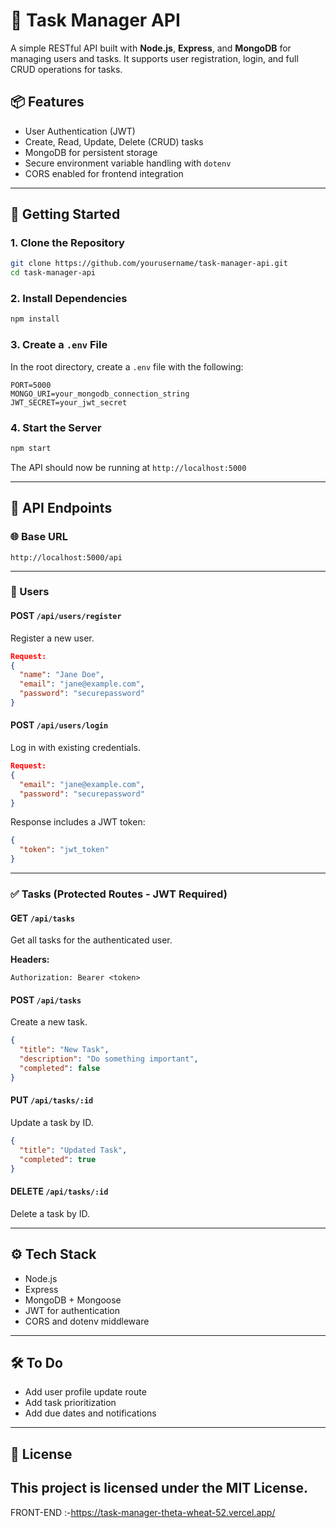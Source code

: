 
# 🧠 Task Manager API

A simple RESTful API built with **Node.js**, **Express**, and **MongoDB** for managing users and tasks. It supports user registration, login, and full CRUD operations for tasks.

## 📦 Features

- User Authentication (JWT)
- Create, Read, Update, Delete (CRUD) tasks
- MongoDB for persistent storage
- Secure environment variable handling with `dotenv`
- CORS enabled for frontend integration

---

## 🚀 Getting Started

### 1. Clone the Repository

```bash
git clone https://github.com/yourusername/task-manager-api.git
cd task-manager-api
```

### 2. Install Dependencies

```bash
npm install
```

### 3. Create a `.env` File

In the root directory, create a `.env` file with the following:

```env
PORT=5000
MONGO_URI=your_mongodb_connection_string
JWT_SECRET=your_jwt_secret
```

### 4. Start the Server

```bash
npm start
```

The API should now be running at `http://localhost:5000`

---

## 🔌 API Endpoints

### 🌐 Base URL

```
http://localhost:5000/api
```

---

### 👤 Users

#### POST `/api/users/register`

Register a new user.

```json
Request:
{
  "name": "Jane Doe",
  "email": "jane@example.com",
  "password": "securepassword"
}
```

#### POST `/api/users/login`

Log in with existing credentials.

```json
Request:
{
  "email": "jane@example.com",
  "password": "securepassword"
}
```

Response includes a JWT token:

```json
{
  "token": "jwt_token"
}
```

---

### ✅ Tasks (Protected Routes - JWT Required)

#### GET `/api/tasks`

Get all tasks for the authenticated user.

**Headers:**

```
Authorization: Bearer <token>
```

#### POST `/api/tasks`

Create a new task.

```json
{
  "title": "New Task",
  "description": "Do something important",
  "completed": false
}
```

#### PUT `/api/tasks/:id`

Update a task by ID.

```json
{
  "title": "Updated Task",
  "completed": true
}
```

#### DELETE `/api/tasks/:id`

Delete a task by ID.

---

## ⚙️ Tech Stack

- Node.js
- Express
- MongoDB + Mongoose
- JWT for authentication
- CORS and dotenv middleware

---

## 🛠 To Do

- Add user profile update route
- Add task prioritization
- Add due dates and notifications

---

## 📄 License

This project is licensed under the MIT License.
---

FRONT-END :-https://task-manager-theta-wheat-52.vercel.app/
